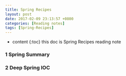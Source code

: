 ```yaml
---
title: Spring Recipes 
layout: post
date: 2017-02-09 23:13:57 +0800
categories: [Reading notes]
tags: [Spring-Recipes]
---
```


* content
{:toc}
this doc is Spring Recipes reading note 












### 1 Spring Summary

### 2 Deep Spring IOC 










